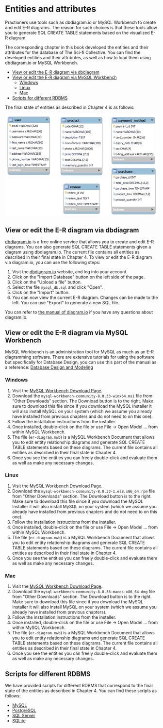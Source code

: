 # Entities and attributes

Practioners use tools such as dbdiagram.io or MySQL Workbench to create and edit E-R diagrams. The reason for such choices is that these tools allow you to generate SQL CREATE TABLE statements based on the visualized E-R diagram.

The corresponding chapter in this book developed the entities and their attributes for the database of The Sci-fi Collective. You can find the developed entities and their attributes, as well as how to load them using dbdiagram.io or MySQL Workbench.

- [View or edit the E-R diagram via dbdiagram](#view-or-edit-the-e-r-diagram-via-dbdiagram)
- [View or edit the E-R diagram via MySQL Workbench](#view-or-edit-the-e-r-diagram-via-mysql-workbench)
    - [Windows](#windows)
    - [Linux](#linux)
    - [Mac](#mac)
- [Scripts for different RDBMS](#scripts-for-different-rdbms)

The final state of entities as described in Chapter 4 is as follows:

<img src="./images/er-diagram.png" alt="e-r-diagram" style="width:'70%';">

## View or edit the E-R diagram via dbdiagram

[dbdiagram.io](https://dbdiagram.io) is a free online service that allows you to create and edit E-R diagrams. You can also generate SQL CREATE TABLE statements given a diagram using dbdiagram.io. The current file contains all entities as described in their final state in Chapter 4. To view or edit the E-R diagram via diagram.io, you can use the following steps:

1. Visit the [dbdiagram.io](https://dbdiagram.io/home) website, and log into your account.
2. Click on the "Import Database" button on the left side of the page.
3. Click on the "Upload a file" button.
4. Select the file `mysql_db.sql` and click "Open".
5. Click on the "Import" button.
6. You can now view the current E-R diagram. Changes can be made to the left. You can use "Export" to generate a new SQL file.

You can refer to [the manual of diagram.io](https://dbdiagram.io/docs/) if you have any questions about diagram.io.

## View or edit the E-R diagram via MySQL Workbench

MySQL Workbench is an administration tool for MySQL as much as an E-R diagramming software. There are extensive tutorials for using the software but specifically for Database Design, you can use this part of the manual as a reference: [Database Design and Modeling](https://dev.mysql.com/doc/workbench/en/wb-data-modeling.html)

### Windows

1. Visit the [MySQL Workbench Download Page](https://dev.mysql.com/downloads/workbench/).
2. Download the `mysql-workbench-community-8.0.33-winx64.msi` file from "Other Downloads" section. The Download button is to the right. Make sure to download this file since if you download the MySQL Installer it will also install MySQL on your system (which we assume you already have installed from previous chapters and do not need to on this one).
3. Follow the installation instructions from the installer.
4. Once installed, double-click on the file or use File -> Open Model ... from within MySQL Workbench.
5. The file (`er-diagram.mwb`) is a MySQL Workbench Document that allows you to edit entity relationship diagrams and generate SQL CREATE TABLE statements based on these diagrams. The current file contains all entities as described in their final state in Chapter 4.
6. Once you see the entities you can freely double-click and evaluate them as well as make any necessary changes.

### Linux

1. Visit the [MySQL Workbench Download Page](https://dev.mysql.com/downloads/workbench/).
2. Download the `mysql-workbench-community-8.0.33-1.el8.x86_64.rpm` file from "Other Downloads" section. The Download button is to the right. Make sure to download this file since if you download the MySQL Installer it will also install MySQL on your system (which we assume you already have installed from previous chapters and do not need to on this one).
3. Follow the installation instructions from the installer.
4. Once installed, double-click on the file or use File -> Open Model ... from within MySQL Workbench.
5. The file (`er-diagram.mwb`) is a MySQL Workbench Document that allows you to edit entity relationship diagrams and generate SQL CREATE TABLE statements based on these diagrams. The current file contains all entities as described in their final state in Chapter 4.
6. Once you see the entities you can freely double-click and evaluate them as well as make any necessary changes.

### Mac

1. Visit the [MySQL Workbench Download Page](https://dev.mysql.com/downloads/workbench/).
2. Download the `mysql-workbench-community-8.0.33-macos-x86_64.dmg` file from "Other Downloads" section. The Download button is to the right. Make sure to download this file since if you download the MySQL Installer it will also install MySQL on your system (which we assume you already have installed from previous chapters).
3. Follow the installation instructions from the installer.
4. Once installed, double-click on the file or use File -> Open Model ... from within MySQL Workbench.
5. The file (`er-diagram.mwb`) is a MySQL Workbench Document that allows you to edit entity relationship diagrams and generate SQL CREATE TABLE statements based on these diagrams. The current file contains all entities as described in their final state in Chapter 4.
6. Once you see the entities you can freely double-click and evaluate them as well as make any necessary changes.

## Scripts for different RDBMS 

We have provided scripts for different RDBMS that correspond to the final state of the entities as described in Chapter 4. You can find these scripts as follows:

- [MySQL](./mysql_db.sql)
- [PostgreSQL](./postgresql_db.sql)
- [SQL Server](./sqlserver_db.sql)
- [SQLite](./sqlite_db.sql)
